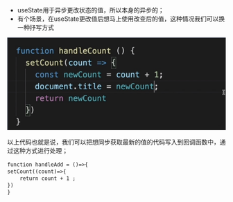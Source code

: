 -   useState用于异步更改状态的值，所以本身的异步的；
-   有个场景，在useState更改值后想马上使用改变后的值，这种情况我们可以换一种抒写方式  

![alt](附件/Pasted%20image%2020230426151310.png)

以上代码也就是说，我们可以把想同步获取最新的值的代码写入到回调函数中，通过这种方式进行处理；

```JSX
function handleAdd = ()=>{
setCount((count)=>{
	return count + 1 ;
})
}

```